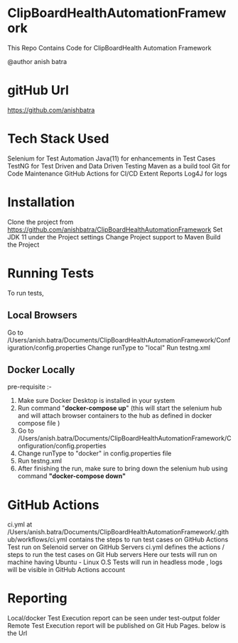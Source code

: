# ClipBoardHealthAutomationFramework
This Repo Contains Code for ClipBoardHealth Automation Framework

@author
anish batra

# gitHub Url
https://github.com/anishbatra




# Tech Stack Used

Selenium for Test Automation
Java(11) for enhancements in Test Cases
TestNG for Test Driven and Data Driven Testing
Maven as a build tool
Git for Code Maintenance
GitHub Actions for CI/CD
Extent Reports
Log4J for logs


# Installation

Clone the project from https://github.com/anishbatra/ClipBoardHealthAutomationFramework
Set JDK 11 under the Project settings
Change Project support to Maven
Build the Project


# Running Tests

To run tests,

## Local Browsers

Go to /Users/anish.batra/Documents/ClipBoardHealthAutomationFramework/Configuration/config.properties
Change runType to "local"
Run testng.xml

## Docker Locally
pre-requisite :- 
1. Make sure Docker Desktop is installed in your system 
2. Run command "**docker-compose up**" (this will start the selenium hub and will attach browser containers to the hub as  defined in docker compose file )
3. Go to /Users/anish.batra/Documents/ClipBoardHealthAutomationFramework/Configuration/config.properties
4. Change runType to "docker" in config.properties file
5. Run testng.xml
6. After finishing the run, make sure to bring down the selenium hub using command **"docker-compose down"**

# GitHub Actions

ci.yml at /Users/anish.batra/Documents/ClipBoardHealthAutomationFramework/.github/workflows/ci.yml contains the steps to run test cases on GitHub Actions
Test run on Selenoid server on GitHub Servers 
ci.yml defines the actions / steps to run the test cases on Git Hub servers 
Here our tests will run on machine having Ubuntu - Linux O.S
Tests will run in headless mode , logs  will be visible in GitHub Actions account

# Reporting

Local/docker  Test Execution report can be seen under test-output  folder
Remote  Test Execution report will be published on Git Hub Pages. below is the Url 
